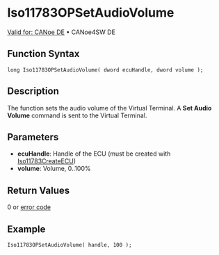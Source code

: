 # Iso11783OPSetAudioVolume

[Valid for: CANoe DE](../../../../Shared/FeatureAvailability.md) • CANoe4SW DE

## Function Syntax

```plaintext
long Iso11783OPSetAudioVolume( dword ecuHandle, dword volume );
```

## Description

The function sets the audio volume of the Virtual Terminal. A **Set Audio Volume** command is sent to the Virtual Terminal.

## Parameters

- **ecuHandle**: Handle of the ECU (must be created with [Iso11783CreateECU](CAPLfunctionIso11783CreateECU.md))
- **volume**: Volume, 0..100%

## Return Values

0 or [error code](../CAPLfunctionsISONLErrorCodes.md)

## Example

```plaintext
Iso11783OPSetAudioVolume( handle, 100 );
```
